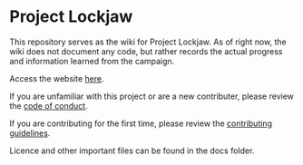 
# Project Lockjaw

This repository serves as the wiki for Project Lockjaw. As of right now, the wiki does not document any code, but rather records the actual progress and information learned from the campaign. 

Access the website [here](https://ranjit-ao.github.io/lockjaw/).

If you are unfamiliar with this project or are a new contributer, please review the [code of conduct](https://github.com/ranjit-ao/lockjaw/blob/master/docs/CODE_OF_CONDUCT.md "CODE_OF_CONDUCT.md").

If you are contributing for the first time, please review the [contributing guidelines](https://github.com/ranjit-ao/lockjaw/blob/master/docs/CONTRIBUTING.md "CONTRIBUTING.md").

Licence and other important files can be found in the docs folder.
